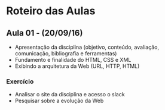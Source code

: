 # Roteiro das Aulas

## Aula 01 - (20/09/16)

- Apresentação da disciplina (objetivo, conteúdo, avaliação, comunicação, bibliografia e ferramentas)
- Fundamento e finalidade do HTML, CSS e XML
- Exibindo a arquitetura da Web (URL, HTTP, HTML)

### Exercício

* Analisar o site da disciplina e acesso o slack
* Pesquisar sobre a evolução da Web
